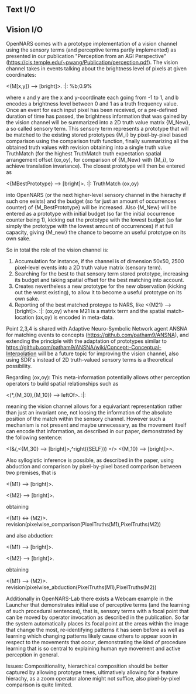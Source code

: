## Text I/O

## Vision I/O
OpenNARS comes with a prototype implementation of a vision channel using the sensory terms (and perceptive terms partly implemented) as presented in our publication "Perception from an AGI Perspective" (https://cis.temple.edu/~pwang/Publication/perception.pdf).
The vision channel takes in events talking about the brightness level of pixels at given coordinates:

<{M[x,y]}  --> [bright]>. :|: %b;0.9%

where x and y are the x and y-coordinate each going from -1 to 1, and b encodes a brightness level between 0 and 1 as a truth frequency value.
Once an event for each input pixel has been received, or a pre-defined duration of time has passed, the brightness information that was gained by the vision channel will be summarized into a 2D truth value matrix {M_New}, a so called sensory term. This sensory term represents a prototype that will be matched to the existing stored prototypes {M_i} by pixel-by-pixel based comparison using the comparison truth function, finally summarizing all the obtained truth values with revision obtaining into a single truth value TruthMatch (for the highest TruthMatch truth expectation spatial arrangement offset (ox,oy), for comparison of {M_New} with {M_i}, to achieve translation invariance). The closest prototype will then be entered as

<{MBestPrototype} --> [bright]>. :|: TruthMatch (ox,oy)

into OpenNARS (or the next higher-level sensory channel in the hierachy if such one exists) and the budget (so far just an amount of occurrences counter) of {M_BestPrototype} will be increased.
Also {M_New} will be entered as a prototype with initial budget (so far the initial occurrence counter being 1), kicking out the prototype with the lowest budget (so far simply the prototype with the lowest amount of occurrences) if at full capacity, giving {M_new} the chance to become an useful prototype on its own sake. 

So in total the role of the vision channel is:
1. Accumulation for instance, if the channel is of dimension 50x50, 2500 pixel-level events into a 2D truth value matrix (sensory term).
2. Searching for the best to that sensory term stored prototype, increasing its budget and taking spatial offset for the best matching into account.
3. Creates nevertheless a new prototype for the new observation (kicking out the worst existing), to allow it to become a useful prototype on its own sake.
4. Reporting of the best matched protoype to NARS, like <{M21} --> [bright]>. :|: (ox,oy) where M21 is a matrix term and the spatial match-location (ox,oy) is encoded in meta-data.

Point 2,3,4 is shared with Adaptive Neuro-Symbolic Network agent ANSNA for matching events to concepts (https://github.com/patham9/ANSNA), and extending the principle with the adaptation of prototypes similar to https://github.com/patham9/ANSNA/wiki/Concept:-Conceptual-Interpolation will be a future topic for improving the vision channel, also using SDR's instead of 2D truth-valued sensory terms is a theoretical possibility.

Regarding (ox,oy): This meta-information potentially allows other perception operators to build spatial relationships such as 

<(*,{M_30},{M_10}) --> leftOf>. :|:

meaning the vision channel allows for a equivariant representation rather than just an invariant one, not loosing the information of the absolute position of the match within the sensory channel. However such a mechanism is not present and maybe unnecessary, as the movement itself can encode that information, as described in our paper, demonstrated by the following sentence:

<(&/,<{M_30} --> [bright]>,^right({SELF})) =/> <{M_10} --> [bright]>>.

Also syllogistic inference is possible, as described in the paper, using abduction and comparison by pixel-by-pixel based comparison between two premises, that is

<{M1} --> [bright]>.

<{M2} --> [bright]>.

obtaining

<{M1} <-> {M2}>. revision(pixelwise_comparison(PixelTruths(M1),PixelTruths(M2))

and also abduction:

<{M1} --> [bright]>.

<{M2} --> [bright]>.

obtaining

<{M1} --> {M2}>. revision(pixelwise_abduction(PixelTruths(M1),PixelTruths(M2))

Additionally in OpenNARS-Lab there exists a Webcam example in the Launcher that demonstrates initial use of perceptive terms (and the learning of such procedural sentences), that is, sensory terms with a focal point that can be moved by operator invocation as described in the publication. So far the system automatically places its focal point at the areas within the image that change the most, re-identifying patterns it has seen before as well as learning which changing patterns likely cause others to appear soon in respect to the movements that occur, demonstrating the kind of procedure learning that is so central to explaining human eye movement and active perception in general.

Issues: Compositionality, hierarchical composition should be better captured by allowing prototype trees, ultimatively allowing for a feature hierachy, as a zoom operator alone might not suffice, also pixel-by-pixel comparison is quite limited.

